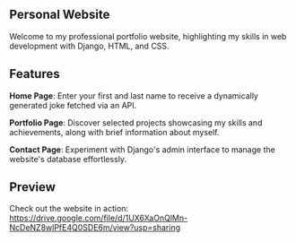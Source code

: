 
## Personal Website
Welcome to my professional portfolio website, highlighting my skills in web development with Django, HTML, and CSS.

## Features
**Home Page**: Enter your first and last name to receive a dynamically generated joke fetched via an API.

**Portfolio Page**: Discover selected projects showcasing my skills and achievements, along with brief information about myself.

**Contact Page**: Experiment with Django's admin interface to manage the website's database effortlessly.

## Preview
Check out the website in action:
https://drive.google.com/file/d/1UX6XaOnQlMn-NcDeNZ8wlPfE4Q0SDE6m/view?usp=sharing
